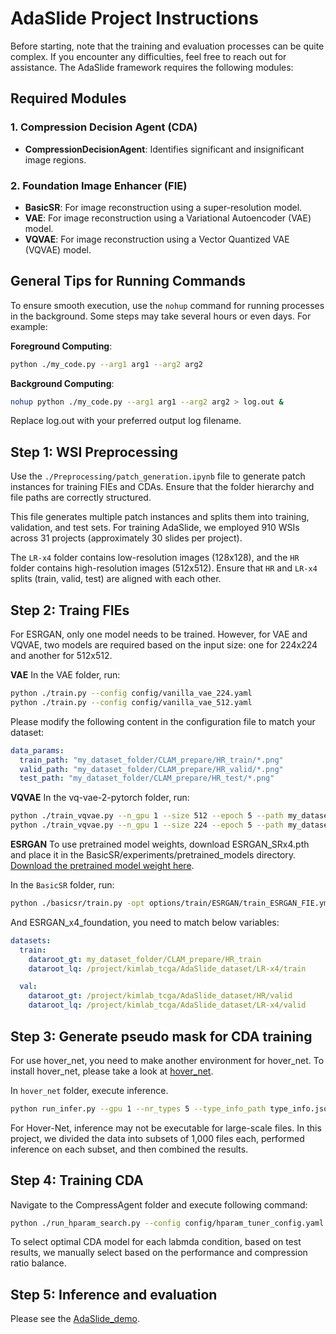 # AdaSlide Project Instructions

Before starting, note that the training and evaluation processes can be quite complex. If you encounter any difficulties, feel free to reach out for assistance. The AdaSlide framework requires the following modules:

## Required Modules
### 1. Compression Decision Agent (CDA)
- **CompressionDecisionAgent**: Identifies significant and insignificant image regions.

### 2. Foundation Image Enhancer (FIE)
- **BasicSR**: For image reconstruction using a super-resolution model.
- **VAE**: For image reconstruction using a Variational Autoencoder (VAE) model.
- **VQVAE**: For image reconstruction using a Vector Quantized VAE (VQVAE) model.

## General Tips for Running Commands
To ensure smooth execution, use the `nohup` command for running processes in the background. Some steps may take several hours or even days. For example:

**Foreground Computing**:
```bash
python ./my_code.py --arg1 arg1 --arg2 arg2
```

**Background Computing**:
```bash
nohup python ./my_code.py --arg1 arg1 --arg2 arg2 > log.out &
```
Replace log.out with your preferred output log filename.

## Step 1: WSI Preprocessing
Use the `./Preprocessing/patch_generation.ipynb` file to generate patch instances for training FIEs and CDAs. Ensure that the folder hierarchy and file paths are correctly structured.

This file generates multiple patch instances and splits them into training, validation, and test sets. For training AdaSlide, we employed 910 WSIs across 31 projects (approximately 30 slides per project).

The `LR-x4` folder contains low-resolution images (128x128), and the `HR` folder contains high-resolution images (512x512). Ensure that `HR` and `LR-x4` splits (train, valid, test) are aligned with each other.

## Step 2: Traing FIEs
For ESRGAN, only one model needs to be trained. However, for VAE and VQVAE, two models are required based on the input size: one for 224x224 and another for 512x512.

**VAE**
In the VAE folder, run:

```bash
python ./train.py --config config/vanilla_vae_224.yaml
python ./train.py --config config/vanilla_vae_512.yaml
```

Please modify the following content in the configuration file to match your dataset:
```yaml
data_params:
  train_path: "my_dataset_folder/CLAM_prepare/HR_train/*.png"
  valid_path: "my_dataset_folder/CLAM_prepare/HR_valid/*.png"
  test_path: "my_dataset_folder/CLAM_prepare/HR_test/*.png"
```

**VQVAE**
In the vq-vae-2-pytorch folder, run:

```bash
python ./train_vqvae.py --n_gpu 1 --size 512 --epoch 5 --path my_dataset_folder/CLAM_prepare/HR_train
python ./train_vqvae.py --n_gpu 1 --size 224 --epoch 5 --path my_dataset_folder/CLAM_prepare/HR_train
```

**ESRGAN**
To use pretrained model weights, download ESRGAN_SRx4.pth and place it in the BasicSR/experiments/pretrained_models directory. [Download the pretrained model weight here](https://github.com/xinntao/Real-ESRGAN/releases/download/v0.1.1/ESRGAN_SRx4_DF2KOST_official-ff704c30.pth).

In the `BasicSR` folder, run:

```bash
python ./basicsr/train.py -opt options/train/ESRGAN/train_ESRGAN_FIE.yml
```

And ESRGAN_x4_foundation, you need to match below variables:

```yaml
datasets:
  train:
    dataroot_gt: my_dataset_folder/CLAM_prepare/HR_train
    dataroot_lq: /project/kimlab_tcga/AdaSlide_dataset/LR-x4/train

  val:
    dataroot_gt: /project/kimlab_tcga/AdaSlide_dataset/HR/valid
    dataroot_lq: /project/kimlab_tcga/AdaSlide_dataset/LR-x4/valid
```

## Step 3: Generate pseudo mask for CDA training
For use hover_net, you need to make another environment for hover_net. To install hover_net, please take a look at [hover_net](https://github.com/vqdang/hover_net).

In `hover_net` folder, execute inference.

```bash
python run_infer.py --gpu 1 --nr_types 5 --type_info_path type_info.json --model_path weights/hovernet_original_kumar_notype_tf2pytorch.tar --model_mode original --batch_size 16 --nr_inference_workers 16 --nr_post_proc_workers 16  tile --input_dir /data/SR-Hist-Foundation/LR-x4_valid_up --output_dir /data/SR-Hist-Foundation/LR-x4_valid_up_hover
```

For Hover-Net, inference may not be executable for large-scale files. In this project, we divided the data into subsets of 1,000 files each, performed inference on each subset, and then combined the results.

## Step 4: Training CDA
Navigate to the CompressAgent folder and execute following command:

```bash
python ./run_hparam_search.py --config config/hparam_tuner_config.yaml
```

To select optimal CDA model for each labmda condition, based on test results, we manually select based on the performance and compression ratio balance. 

## Step 5: Inference and evaluation
Please see the [AdaSlide_demo](https://github.com/PathfinderLab/AdaSlide_demo/tree/main).